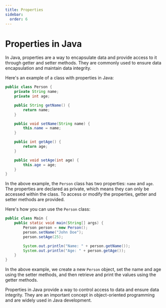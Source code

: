 ```yaml
---
title: Properties
sidebar:
  order: 6
---
```

# Properties in Java

In Java, properties are a way to encapsulate data and provide access to it through getter and setter methods. They are commonly used to ensure data encapsulation and maintain data integrity.

Here's an example of a class with properties in Java:

```java
public class Person {
    private String name;
    private int age;

    public String getName() {
        return name;
    }

    public void setName(String name) {
        this.name = name;
    }

    public int getAge() {
        return age;
    }

    public void setAge(int age) {
        this.age = age;
    }
}
```

In the above example, the `Person` class has two properties: `name` and `age`. The properties are declared as private, which means they can only be accessed within the class. To access or modify the properties, getter and setter methods are provided.

Here's how you can use the `Person` class:

```java
public class Main {
    public static void main(String[] args) {
        Person person = new Person();
        person.setName("John Doe");
        person.setAge(25);

        System.out.println("Name: " + person.getName());
        System.out.println("Age: " + person.getAge());
    }
}
```

In the above example, we create a new `Person` object, set the name and age using the setter methods, and then retrieve and print the values using the getter methods.

Properties in Java provide a way to control access to data and ensure data integrity. They are an important concept in object-oriented programming and are widely used in Java development.
